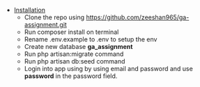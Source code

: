 - [Installation](#installation)
    + Clone the repo using https://github.com/zeeshan965/ga-assignment.git
    + Run composer install on terminal
    + Rename .env.example to .env to setup the env
    + Create new database **ga_assignment**
    + Run php artisan:migrate command
    + Run php artisan db:seed command
    + Login into app using by using email and password and use **password** in the password field.
    
